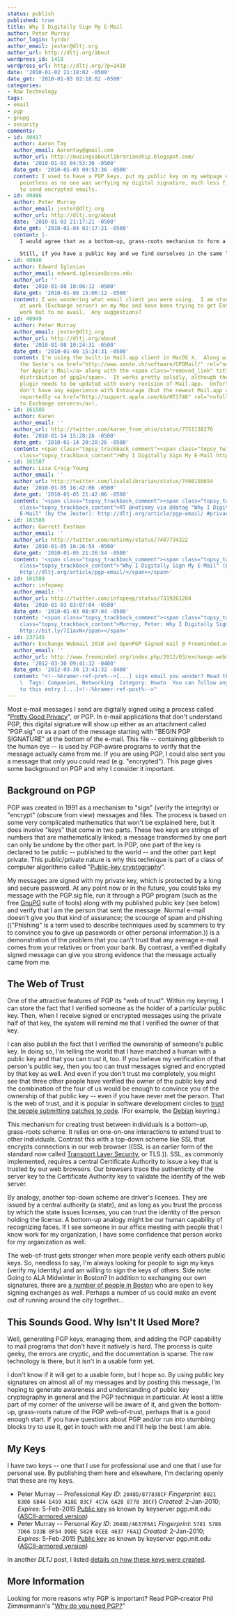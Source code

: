 ```yaml
---
status: publish
published: true
title: Why I Digitally Sign My E-Mail
author: Peter Murray
author_login: lyrdor
author_email: jester@dltj.org
author_url: http://dltj.org/about
wordpress_id: 1418
wordpress_url: http://dltj.org/?p=1418
date: '2010-01-02 21:18:02 -0500'
date_gmt: '2010-01-03 02:18:02 -0500'
categories:
- Raw Technology
tags:
- email
- pgp
- gnupg
- security
comments:
- id: 40417
  author: Aaron Tay
  author_email: Aarontay@gmail.com
  author_url: http://musingsaboutlibrarianship.blogspot.com/
  date: '2010-01-03 04:53:36 -0500'
  date_gmt: '2010-01-03 09:53:36 -0500'
  content: I used to have a PGP keys, put my public key on my webpage etc but it seemed
    pointless as no one was verfying my digital signature, much less finding people
    to send encrypted emails.
- id: 40486
  author: Peter Murray
  author_email: jester@dltj.org
  author_url: http://dltj.org/about
  date: '2010-01-03 21:17:21 -0500'
  date_gmt: '2010-01-04 02:17:21 -0500'
  content: |-
    I would agree that as a bottom-up, grass-roots mechanism to form a trust relationship, it is harder to get people to buy into a web of trust as opposed to a top-down driven mechanism.  It could also be argued, though, that a bottom-up mechanism -- something based on the individual relationships between people -- form a tighter trust fabric than a scheme that is forced from a top-down position of authority.  I haven't given up a (perhaps) idealistic sense that the former is possible.

    Still, if you have a public key and we find ourselves in the same location at the same time, we could visually validate each other's credentials and sign each other's keys.  I don't know if you make your way to North America for meetings -- I don't have the means to get to Asia -- but I'd welcome the chance to meet.
- id: 40946
  author: Edward Iglesias
  author_email: edward.iglesias@ccsu.edu
  author_url: ''
  date: '2010-01-08 10:06:12 -0500'
  date_gmt: '2010-01-08 15:06:12 -0500'
  content: I was wondering what email client you were using.  I am stuck with Entourage
    at work (Exchange server) on my Mac and have been trying to get EntourageGPG to
    work but to no avail.  Any suggestions?
- id: 40949
  author: Peter Murray
  author_email: jester@dltj.org
  author_url: http://dltj.org/about
  date: '2010-01-08 10:24:31 -0500'
  date_gmt: '2010-01-08 15:24:31 -0500'
  content: I'm using the built-in Mail.app client in MacOS X.  Along with that is
    the Sente's <a href="http://www.sente.ch/software/GPGMail/" rel="nofollow">PGP
    for Apple's Mail</a> along with the <span class="removed_link" title="http://macgpg2.sourceforge.net/">MacGPG2
    distribution of gpg2</span>.  It works pretty solidly, although the Apple Mail
    plugin needs to be updated with every revision of Mail.app.  Unfortunately, I
    don't have any experience with Entourage (but the newest Mail.app on 10.6.x can
    reportedly <a href="http://support.apple.com/kb/HT3748" rel="nofollow">talk natively
    to Exchange servers</a>).
- id: 161586
  author: Karen
  author_email: ''
  author_url: http://twitter.com/karen_from_ohio/status/7751138276
  date: '2010-01-14 15:28:26 -0500'
  date_gmt: '2010-01-14 20:28:26 -0500'
  content: <span class="topsy_trackback_comment"><span class="topsy_twitter_username"><span
    class="topsy_trackback_content">Why I Digitally Sign My E-Mail http://bit.ly/6P7gV9</span></span>
- id: 161587
  author: Lisa Craig-Young
  author_email: ''
  author_url: http://twitter.com/lisalalibrarian/status/7408150654
  date: '2010-01-05 16:42:06 -0500'
  date_gmt: '2010-01-05 21:42:06 -0500'
  content: '<span class="topsy_trackback_comment"><span class="topsy_twitter_username"><span
    class="topsy_trackback_content">RT @notinmy via @datag "Why I Digitally Sign My
    E-Mail" (by the Jester): http://dltj.org/article/pgp-email/ #privacy #email #security</span></span>'
- id: 161588
  author: Garrett Eastman
  author_email: ''
  author_url: http://twitter.com/notinmy/status/7407734322
  date: '2010-01-05 16:26:54 -0500'
  date_gmt: '2010-01-05 21:26:54 -0500'
  content: '<span class="topsy_trackback_comment"><span class="topsy_twitter_username"><span
    class="topsy_trackback_content">"Why I Digitally Sign My E-Mail" (by the Jester):
    http://dltj.org/article/pgp-email/</span></span>'
- id: 161589
  author: infopeep
  author_email: ''
  author_url: http://twitter.com/infopeep/status/7319261204
  date: '2010-01-03 03:07:04 -0500'
  date_gmt: '2010-01-03 08:07:04 -0500'
  content: '<span class="topsy_trackback_comment"><span class="topsy_twitter_username"><span
    class="topsy_trackback_content">Murray, Peter: Why I Digitally Sign My E-Mail
    http://bit.ly/7I1avN</span></span>'
- id: 237145
  author: Exchange Webmail 2010 and OpenPGP Signed mail @ Freeminded.org
  author_email: ''
  author_url: http://www.freeminded.org/index.php/2012/03/exchange-webmail-2010-and-openpgp-signed-mail/
  date: '2012-03-30 09:41:32 -0400'
  date_gmt: '2012-03-30 13:41:32 -0400'
  content: "<!--%kramer-ref-pre%-->[...] sign email you wonder? Read this article.
    \  Tags: Companies, Networking  Category: Howto  You can follow any responses
    to this entry [...]<!--%kramer-ref-post%-->"
---
```

Most e-mail messages I send are digitally signed using a process called "[Pretty Good Privacy](http://en.wikipedia.org/wiki/Pretty_Good_Privacy)", or PGP. In e-mail applications that don't understand PGP, this digital signature will show up either as an attachment called "PGP.sig" or as a part of the message starting with "BEGIN PGP SIGNATURE" at the bottom of the e-mail. This file -- containing gibberish to the human eye -- is used by PGP-aware programs to verify that the message actually came from me. If you are using PGP, I could also sent you a message that only you could read (e.g. "encrypted"). This page gives some background on PGP and why I consider it important.  


## Background on PGP

PGP was created in 1991 as a mechanism to "sign" (verify the integrity) or "encrypt" (obscure from view) messages and files. The process is based on some very complicated mathematics that won't be explained here, but it does involve "keys" that come in two parts. These two keys are strings of numbers that are mathematically linked; a message transformed by one part can only be undone by the other part. In PGP, one part of the key is declared to be public -- published to the world -- and the other part kept private. This public/private nature is why this technique is part of a class of computer algorithms called "[Public-key cryptography](http://en.wikipedia.org/wiki/Public-key_cryptography)".

My messages are signed with my private key, which is protected by a long and secure password. At any point now or in the future, you could take my message with the PGP.sig file, run it through a PGP program (such as the free [GnuPG](http://www.gnupg.org/) suite of tools) along with my published public key (see below) and verify that I am the person that sent the message. Normal e-mail doesn't give you that kind of assurance; the scourge of spam and phishing (("Phishing" is a term used to describe techniques used by scammers to try to convince you to give up passwords or other personal information.)) is a demonstration of the problem that you can't trust that any average e-mail comes from your relatives or from your bank. By contrast, a verified digitally signed message can give you strong evidence that the message actually came from me.

## The Web of Trust

One of the attractive features of PGP its "web of trust". Within my keyring, I can store the fact that I verified someone as the holder of a particular public key. Then, when I receive signed or encrypted messages using the private half of that key, the system will remind me that I verified the owner of that key. 

I can also publish the fact that I verified the ownership of someone's public key. In doing so, I'm telling the world that I have matched a human with a public key and that you can trust it, too. If you believe my verification of that person's public key, then you too can trust messages signed and encrypted by that key as well. And even if you don't trust me completely, you might see that three other people have verified the owner of the public key and the combination of the four of us would be enough to convince you of the ownership of that public key -- even if you have never met the person. That is the web of trust, and it is popular in software development circles to [trust the people submitting patches to code](http://www.debian.org/devel/join/nm-step2). (For example, the [Debian](http://keyring.debian.org/) keyring.)

This mechanism for creating trust between individuals is a bottom-up, grass-roots scheme. It relies on one-on-one interactions to extend trust to other individuals. Contrast this with a top-down scheme like SSL that encrypts connections in our web browser ((SSL is an earlier form of the standard now called [Transport Layer Security](http://en.wikipedia.org/wiki/Transport_Layer_Security), or TLS.)). SSL, as commonly implemented, requires a central Certificate Authority to issue a key that is trusted by our web browsers. Our browsers trace the authenticity of the server key to the Certificate Authority key to validate the identify of the web server. 

By analogy, another top-down scheme are driver's licenses. They are issued by a central authority (a state), and as long as you trust the process by which the state issues licenses, you can trust the identity of the person holding the license. A bottom-up analogy might be our human capability of recognizing faces. If I see someone in our office meeting with people that I know work for my organization, I have some confidence that person works for my organization as well.

The web-of-trust gets stronger when more people verify each others public keys. So, needless to say, I'm always looking for people to sign my keys (verify my identity) and am willing to sign the keys of others. Side note: Going to ALA Midwinter in Boston? In addition to exchanging our own signatures, there are [a number of people in Boston](http://biglumber.com/x/web?sl=70) who are open to key signing exchanges as well. Perhaps a number of us could make an event out of running around the city together...

## This Sounds Good. Why Isn't It Used More?

Well, generating PGP keys, managing them, and adding the PGP capability to mail programs that don't have it natively is hard. The process is quite geeky, the errors are cryptic, and the documentation is sparse. The raw technology is there, but it isn't in a usable form yet.

I don't know if it will get to a usable form, but I hope so. By using public key signatures on almost all of my messages and by posting this message, I'm hoping to generate awareness and understanding of public key cryptography in general and the PGP technique in particular. At least a little part of my corner of the universe will be aware of it, and given the bottom-up, grass-roots nature of the PGP web-of-trust, perhaps that is a good enough start. If you have questions about PGP and/or run into stumbling blocks try to use it, get in touch with me and I'll help the best I am able.

## My Keys

I have two keys -- one that I use for professional use and one that I use for personal use. By publishing them here and elsewhere, I'm declaring openly that these are my keys. 

* Peter Murray -- Professional
    _Key ID_: `2048D/877838CF`
    _Fingerprint_: `B021 8300 6844 E459 A18E 83CF 4C7A 6A28 8778 38CF`)
    _Created:_ 2-Jan-2010; _Expires:_ 5-Feb-2015
    [Public key](http://pgpkeys.mit.edu:11371/pks/lookup?op=vindex&search=0x4C7A6A28877838CF) as known by keyserver pgp.mit.edu ([ASCII-armored version](http://pgpkeys.mit.edu:11371/pks/lookup?op=get&search=0x4C7A6A28877838CF))
* Peter Murray -- Personal
    _Key ID_: `2048D/4637F6A1`
    _Fingerprint_: `5781 5786 7D66 D33B 0F54 D9DE 5820 0CEE 4637 F6A1`)
    _Created:_ 2-Jan-2010; _Expires:_ 5-Feb-2015
    [Public key](http://pgpkeys.mit.edu:11371/pks/lookup?op=vindex&search=0x58200CEE4637F6A1) as known by keyserver pgp.mit.edu ([ASCII-armored version](http://pgpkeys.mit.edu:11371/pks/lookup?op=get&search=0x58200CEE4637F6A1))

In another _DLTJ_ post, I listed [details on how these keys were created](https://dltj.org/article/new-pgp-key/).

## More Information

Looking for more reasons why PGP is important? Read PGP-creator Phil Zimmermann's "[Why do you need PGP?](https://web.archive.org/web/20091124081600/http://www.pgpi.org/doc/whypgp/en/)" 

